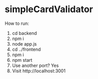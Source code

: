 # simpleCardValidator

How to run:

1. cd backend
2. npm i
3. node app.js
4. cd ../frontend
5. npm i
6. npm start
7. Use another port? Yes
8. Visit http://localhost:3001

